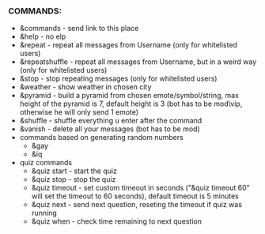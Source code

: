 ### COMMANDS: 
* &commands - send link to this place
* &help - no elp
* &repeat - repeat all messages from Username (only for whitelisted users)
* &repeatshuffle - repeat all messages from Username, but in a weird way (only for whitelisted users)
* &stop - stop repeating messages (only for whitelisted users)
* &weather - show weather in chosen city
* &pyramid - build a pyramid from chosen emote/symbol/string, max height of the pyramid is 7, default height is 3 (bot has to be mod\vip, otherwise he will only send 1 emote)
* &shuffle - shuffle everything u enter after the command
* &vanish - delete all your messages (bot has to be mod)
* commands based on generating random numbers
  - &gay
  - &iq
* quiz commands
  - &quiz start - start the quiz
  - &quiz stop - stop the quiz
  - &quiz timeout - set custom timeout in seconds ("&quiz timeout 60" will set the timeout to 60 seconds), default timeout is 5 minutes
  - &quiz next - send next question, reseting the timeout if quiz was running
  - &quiz when - check time remaining to next question
